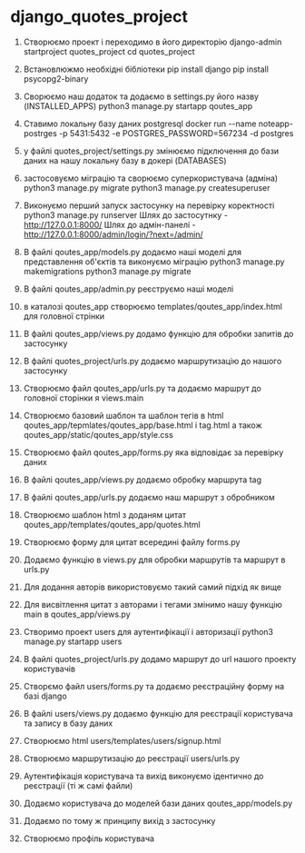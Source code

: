 # django_quotes_project

1. Створюємо проект і переходимо в його директорію
django-admin startproject quotes_project
cd quotes_project 

2. Встановлюжмо необхідні бібліотеки
pip install django
pip install psycopg2-binary

3. Сворюємо наш додаток та додаємо в settings.py його назву (INSTALLED_APPS)
python3 manage.py startapp qoutes_app

4. Ставимо локальну базу даних postgresql
docker run --name noteapp-postrges -p 5431:5432 -e POSTGRES_PASSWORD=567234 -d postgres

5. у файлі quotes_project/settings.py змінюємо підключення до бази даних на нашу локальну базу в докері (DATABASES)

6. застосовуємо міграцію та сворюємо суперкористувача (адміна)
python3 manage.py migrate
python3 manage.py createsuperuser

7. Виконуємо перший запуск застосунку на перевірку коректності
python3 manage.py runserver
Шлях до застосутнку - http://127.0.0.1:8000/
Шлях до адмін-панелі - http://127.0.0.1:8000/admin/login/?next=/admin/


8. В файлі qoutes_app/models.py додаємо наші моделі для представлення об'єктів та виконуємо міграцію
python3 manage.py makemigrations
python3 manage.py migrate

9. В файлі qoutes_app/admin.py реєструємо наші моделі

10. в каталозі qoutes_app створюємо templates/qoutes_app/index.html для головної стрінки

11. В файлі qoutes_app/views.py додамо функцію для обробки запитів до застосунку

12. В файлі quotes_project/urls.py додаємо маршрутизацію до нашого застосунку

13. Створюємо файл qoutes_app/urls.py та додаємо маршрут до головної сторінки я views.main

14. Створюємо базовий шаблон та шаблон тегів в html qoutes_app/tepmlates/qoutes_app/base.html i tag.html a також
qoutes_app/static/qoutes_app/style.css

15. Створюємо файл qoutes_app/forms.py яка відповідає за перевірку даних

16. В файлі qoutes_app/views.py додаємо обробку маршрута tag

17. В файлі qoutes_app/urls.py додаємо наш маршрут з обробником

18. Створюємо шаблон html з доданям цитат qoutes_app/templates/qoutes_app/quotes.html

19. Створюємо форму для цитат всередині файлу forms.py

20. Додаємо функцію в views.py для обробки маршрутів та маршрут в urls.py

21. Для додання авторів використовуємо такий самий підхід як вище

22. Для висвітлення цитат з авторами і тегами змінимо нашу функцію main в qoutes_app/views.py

23. Створимо проект users для аутентифікації і авторизації
python3 manage.py startapp users

24. В файлі quotes_project/urls.py додамо маршрут до url нашого проекту користувачів

25. Створємо файл users/forms.py та додаємо реєстраційну форму на базі django

26. В файлі users/views.py додаємо функцію для реєстрації користувача та запису в базу даних

27. Створюємо html users/templates/users/signup.html

28. Створюємо маршрутизацію до реєстрації users/urls.py

29. Аутентифікація користувача та вихід виконуємо ідентично до реєстрації (ті ж самі файли)

30. Додаємо користувача до моделей бази даних qoutes_app/models.py

31. Додаємо по тому ж принципу вихід з застосунку

32. Створюємо профіль користувача






